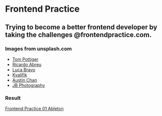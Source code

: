 <h1>Frontend Practice</h1>

<h2>Trying to become a better frontend developer by taking the challenges @frontendpractice.com.</h2>

<h3>Images from unsplash.com</h3>
<ul>
  <li><a href="https://unsplash.com/@tompottiger">Tom Pottiger</a></li>
  <li><a href="https://unsplash.com/@txbrown">Ricardo Abreu</a></li>
  <li><a href="https://unsplash.com/@lucabravo">Luca Bravo</a></li>
  <li><a href="https://unsplash.com/@kvalifik">Kvalifik</a></li>
  <li><a href="https://unsplash.com/@austinchan">Austin Chan</a></li>
  <li><a href="https://unsplash.com/@jorgebphoto">JB Photography</a></li>
</ul>

<h3>Result</h3>
<a href="https://vivi4531.github.io/frontend-practice/">Frontend Practice 01 Ableton</a>
